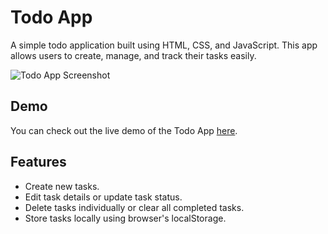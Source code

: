# Todo App

A simple todo application built using HTML, CSS, and JavaScript. This app allows users to create, manage, and track their tasks easily.

![Todo App Screenshot](screenshot.png)

## Demo

You can check out the live demo of the Todo App [here](https://s21sd.github.io/TODO-APP/).

## Features

- Create new tasks.
- Edit task details or update task status.
- Delete tasks individually or clear all completed tasks.
- Store tasks locally using browser's localStorage.
